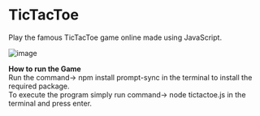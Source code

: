 # TicTacToe
Play the famous TicTacToe game online made using JavaScript.

![image](https://github.com/user-attachments/assets/8e009cec-c5f1-431e-900b-68cbaf79a5ea)

**How to run the Game**
</br>Run the command-> npm install prompt-sync in the terminal to install the required package.
</br>To execute the program simply run command-> node tictactoe.js in the terminal and press enter.
